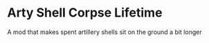 # Arty Shell Corpse Lifetime

A mod that makes spent artillery shells sit on the ground a bit longer
